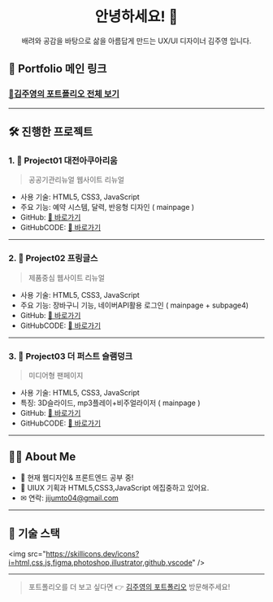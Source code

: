 <p align="center>
  <img src="">
</p>

<h1 align="center">안녕하세요! 👋</h1>

<p align="center">배려와 공감을 바탕으로 삶을 아름답게 만드는 UX/UI 디자이너 김주영 입니다.
</p>

## 🔗 Portfolio 메인 링크

### [📂김주영의 포트폴리오 전체 보기](http://jijumto.dothome.co.kr/)
---

## 🛠️ 진행한 프로젝트

### 1. 📌 **Project01 대전아쿠아리움**
> 공공기관리뉴얼 웹사이트 리뉴얼

- 사용 기술: HTML5, CSS3, JavaScript
- 주요 기능: 예약 시스템, 달력, 반응형 디자인 ( mainpage )
- GitHub: [🔗 바로가기](https://juyeung.github.io/study310/project001/index.html)
- GitHubCODE: [🔗 바로가기](https://github.com/juyeung/study310/blob/main/project001/index.html)

---

### 2. 📌 **Project02 프링글스**
> 제품중심 웹사이트 리뉴얼

- 사용 기술: HTML5, CSS3, JavaScript
- 주요 기능: 장바구니 기능, 네이버API활용 로그인 ( mainpage  + subpage4)
- GitHub: [🔗 바로가기](https://juyeung.github.io/study310/project002/index.html)
- GitHubCODE: [🔗 바로가기](https://github.com/juyeung/study310/blob/main/project002/index.html)

---

### 3. 📌 **Project03 더 퍼스트 슬램덩크**
> 미디어형 팬페이지

- 사용 기술: HTML5, CSS3, JavaScript
- 특징: 3D슬라이드, mp3플레이+비주얼라이저 ( mainpage )
- GitHub: [🔗 바로가기](https://juyeung.github.io/study310/project003/index.html)
- GitHubCODE: [🔗 바로가기](https://github.com/juyeung/study310/blob/main/project003/index.html)

---

## 👩‍💻 About Me

- 🔭 현재 웹디자인& 프론트엔드 공부 중!
- 🌱 UIUX 기획과 HTML5,CSS3,JavaScript 에집중하고 있어요.
- ✉ 연락: jijumto04@gmail.com

---

## 🧰 기술 스택

<img src="https://skillicons.dev/icons?i=html,css,js,figma,photoshop,illustrator,github,vscode&quot; />

---

> 포트폴리오를 더 보고 싶다면 👉 [김주영의 포트폴리오](http://jijumto.dothome.co.kr/) 방문해주세요!

